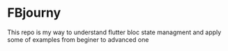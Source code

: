 # FBjourny
This repo is my way to understand flutter bloc state managment and apply some of examples from beginer to advanced one
